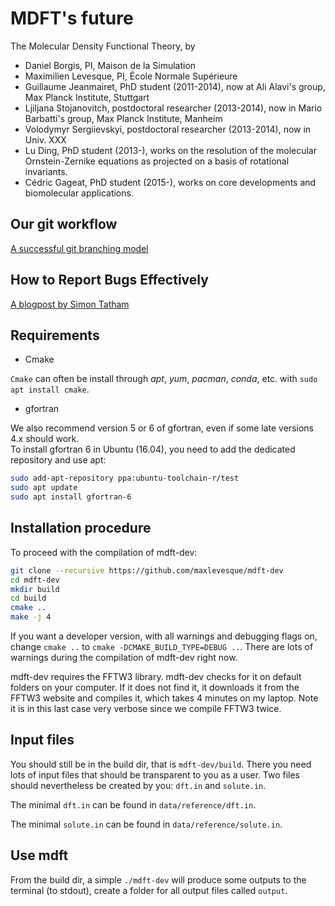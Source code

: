 # MDFT's future

The Molecular Density Functional Theory, by

- Daniel Borgis, PI, Maison de la Simulation  
- Maximilien Levesque, PI, École Normale Supérieure
- Guillaume Jeanmairet, PhD student (2011-2014), now at Ali Alavi's group, Max Planck Institute, Stuttgart
- Ljiljana Stojanovitch, postdoctoral researcher (2013-2014), now in Mario Barbatti's group, Max Planck Institute, Manheim
- Volodymyr Sergiievskyi, postdoctoral researcher (2013-2014), now in Univ. XXX
- Lu Ding, PhD student (2013-), works on the resolution of the molecular Ornstein-Zernike equations as projected on a basis of rotational invariants.
- Cédric Gageat, PhD student (2015-), works on core developments and biomolecular applications.

## Our git workflow

[A successful git branching model](http://nvie.com/posts/a-successful-git-branching-model/)

## How to Report Bugs Effectively

[A blogpost by Simon Tatham](http://www.chiark.greenend.org.uk/~sgtatham/bugs.html)

## Requirements

- Cmake

`Cmake` can often be install through *apt*, *yum*, *pacman*, *conda*, etc.  with `sudo apt install cmake`.

- gfortran

We also recommend version 5 or 6 of gfortran, even if some late versions 4.x should work.  
To install gfortran 6 in Ubuntu (16.04), you need to add the dedicated repository and use apt:  
```sh
sudo add-apt-repository ppa:ubuntu-toolchain-r/test
sudo apt update
sudo apt install gfortran-6
```

## Installation procedure

To proceed with the compilation of mdft-dev:

```sh
git clone --recursive https://github.com/maxlevesque/mdft-dev
cd mdft-dev
mkdir build
cd build
cmake ..
make -j 4
```

If you want a developer version, with all warnings and debugging flags on, change `cmake ..` to `cmake -DCMAKE_BUILD_TYPE=DEBUG ..`.  There are lots of warnings during the compilation of mdft-dev right now.

mdft-dev requires the FFTW3 library. mdft-dev checks for it on default folders on your computer. If it does not find it, it
downloads it from the FFTW3 website and compiles it, which takes 4 minutes on my laptop. Note it is in this last case very verbose since we compile FFTW3 twice.

## Input files

You should still be in the build dir, that is `mdft-dev/build`. There you need lots of input files that should be transparent to you as a user. Two files should nevertheless be created by you: `dft.in` and `solute.in`.

The minimal `dft.in` can be found in `data/reference/dft.in`.  

The minimal `solute.in` can be found in `data/reference/solute.in`.  


## Use mdft

From the build dir, a simple `./mdft-dev` will produce some outputs to the terminal (to stdout), create a folder for all output files called `output`.
